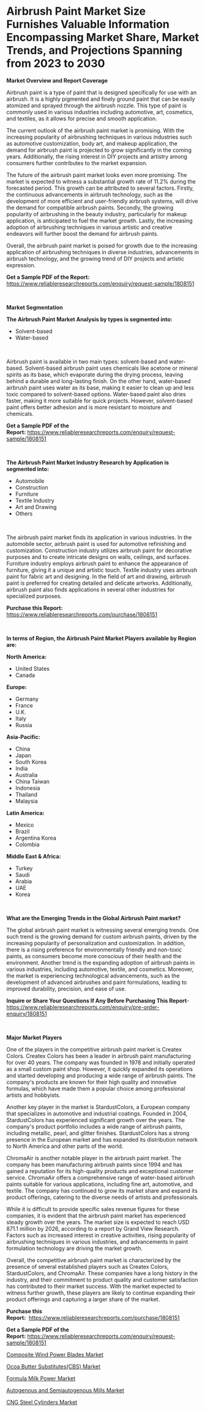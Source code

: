 <p><h1>Airbrush Paint Market Size Furnishes Valuable Information Encompassing Market Share, Market Trends, and Projections Spanning from 2023 to 2030</h1></p><p><strong>Market Overview and Report Coverage</strong></p>
<p><p>Airbrush paint is a type of paint that is designed specifically for use with an airbrush. It is a highly pigmented and finely ground paint that can be easily atomized and sprayed through the airbrush nozzle. This type of paint is commonly used in various industries including automotive, art, cosmetics, and textiles, as it allows for precise and smooth application.</p><p>The current outlook of the airbrush paint market is promising. With the increasing popularity of airbrushing techniques in various industries such as automotive customization, body art, and makeup application, the demand for airbrush paint is projected to grow significantly in the coming years. Additionally, the rising interest in DIY projects and artistry among consumers further contributes to the market expansion.</p><p>The future of the airbrush paint market looks even more promising. The market is expected to witness a substantial growth rate of 11.2% during the forecasted period. This growth can be attributed to several factors. Firstly, the continuous advancements in airbrush technology, such as the development of more efficient and user-friendly airbrush systems, will drive the demand for compatible airbrush paints. Secondly, the growing popularity of airbrushing in the beauty industry, particularly for makeup application, is anticipated to fuel the market growth. Lastly, the increasing adoption of airbrushing techniques in various artistic and creative endeavors will further boost the demand for airbrush paints.</p><p>Overall, the airbrush paint market is poised for growth due to the increasing application of airbrushing techniques in diverse industries, advancements in airbrush technology, and the growing trend of DIY projects and artistic expression.</p></p>
<p><strong>Get a Sample PDF of the Report:</strong> <a href="https://www.reliableresearchreports.com/enquiry/request-sample/1808151">https://www.reliableresearchreports.com/enquiry/request-sample/1808151</a></p>
<p>&nbsp;</p>
<p><strong>Market Segmentation</strong></p>
<p><strong>The Airbrush Paint Market Analysis by types is segmented into:</strong></p>
<p><ul><li>Solvent-based</li><li>Water-based</li></ul></p>
<p>&nbsp;</p>
<p><p>Airbrush paint is available in two main types: solvent-based and water-based. Solvent-based airbrush paint uses chemicals like acetone or mineral spirits as its base, which evaporate during the drying process, leaving behind a durable and long-lasting finish. On the other hand, water-based airbrush paint uses water as its base, making it easier to clean up and less toxic compared to solvent-based options. Water-based paint also dries faster, making it more suitable for quick projects. However, solvent-based paint offers better adhesion and is more resistant to moisture and chemicals.</p></p>
<p><strong>Get a Sample PDF of the Report:</strong>&nbsp;<a href="https://www.reliableresearchreports.com/enquiry/request-sample/1808151">https://www.reliableresearchreports.com/enquiry/request-sample/1808151</a></p>
<p>&nbsp;</p>
<p><strong>The Airbrush Paint Market Industry Research by Application is segmented into:</strong></p>
<p><ul><li>Automobile</li><li>Construction</li><li>Furniture</li><li>Textile Industry</li><li>Art and Drawing</li><li>Others</li></ul></p>
<p>&nbsp;</p>
<p><p>The airbrush paint market finds its application in various industries. In the automobile sector, airbrush paint is used for automotive refinishing and customization. Construction industry utilizes airbrush paint for decorative purposes and to create intricate designs on walls, ceilings, and surfaces. Furniture industry employs airbrush paint to enhance the appearance of furniture, giving it a unique and artistic touch. Textile industry uses airbrush paint for fabric art and designing. In the field of art and drawing, airbrush paint is preferred for creating detailed and delicate artworks. Additionally, airbrush paint also finds applications in several other industries for specialized purposes.</p></p>
<p><strong>Purchase this Report:</strong>&nbsp; <a href="https://www.reliableresearchreports.com/purchase/1808151">https://www.reliableresearchreports.com/purchase/1808151</a></p>
<p>&nbsp;</p>
<p><strong>In terms of Region, the Airbrush Paint Market Players available by Region are:</strong></p>
<p>
    <p> <strong> North America: </strong>
        <ul>
            <li>United States</li>
            <li>Canada</li>
        </ul>
        </p> 
    <p> <strong> Europe: </strong>
        <ul>
            <li>Germany</li>
            <li>France</li>
            <li>U.K.</li>
            <li>Italy</li>
            <li>Russia</li>
        </ul>
        </p> 
    <p> <strong> Asia-Pacific: </strong>
        <ul>
            <li>China</li>
            <li>Japan</li>
            <li>South Korea</li>
            <li>India</li>
            <li>Australia</li>
            <li>China Taiwan</li>
            <li>Indonesia</li>
            <li>Thailand</li>
            <li>Malaysia</li>
        </ul>
        </p> 
    <p> <strong> Latin America: </strong>
        <ul>
            <li>Mexico</li>
            <li>Brazil</li>
            <li>Argentina Korea</li>
            <li>Colombia</li>
        </ul>
        </p> 
    <p> <strong> Middle East & Africa: </strong>
        <ul>
            <li>Turkey</li>
            <li>Saudi</li>
            <li>Arabia</li>
            <li>UAE</li>
            <li>Korea</li>
        </ul>
    </p>
    </p>
<p>&nbsp;</p>
<p><strong>What are the Emerging Trends in the Global Airbrush Paint market?</strong></p>
<p><p>The global airbrush paint market is witnessing several emerging trends. One such trend is the growing demand for custom airbrush paints, driven by the increasing popularity of personalization and customization. In addition, there is a rising preference for environmentally friendly and non-toxic paints, as consumers become more conscious of their health and the environment. Another trend is the expanding adoption of airbrush paints in various industries, including automotive, textile, and cosmetics. Moreover, the market is experiencing technological advancements, such as the development of advanced airbrushes and paint formulations, leading to improved durability, precision, and ease of use.</p></p>
<p><strong>Inquire or Share Your Questions If Any Before Purchasing This Report</strong>- <a href="https://www.reliableresearchreports.com/enquiry/pre-order-enquiry/1808151">https://www.reliableresearchreports.com/enquiry/pre-order-enquiry/1808151</a></p>
<p>&nbsp;</p>
<p><strong>Major Market Players</strong></p>
<p><p>One of the players in the competitive airbrush paint market is Createx Colors. Createx Colors has been a leader in airbrush paint manufacturing for over 40 years. The company was founded in 1978 and initially operated as a small custom paint shop. However, it quickly expanded its operations and started developing and producing a wide range of airbrush paints. The company's products are known for their high quality and innovative formulas, which have made them a popular choice among professional artists and hobbyists.</p><p>Another key player in the market is StardustColors, a European company that specializes in automotive and industrial coatings. Founded in 2004, StardustColors has experienced significant growth over the years. The company's product portfolio includes a wide range of airbrush paints, including metallic, pearl, and glitter finishes. StardustColors has a strong presence in the European market and has expanded its distribution network to North America and other parts of the world.</p><p>ChromaAir is another notable player in the airbrush paint market. The company has been manufacturing airbrush paints since 1994 and has gained a reputation for its high-quality products and exceptional customer service. ChromaAir offers a comprehensive range of water-based airbrush paints suitable for various applications, including fine art, automotive, and textile. The company has continued to grow its market share and expand its product offerings, catering to the diverse needs of artists and professionals.</p><p>While it is difficult to provide specific sales revenue figures for these companies, it is evident that the airbrush paint market has experienced steady growth over the years. The market size is expected to reach USD 871.1 million by 2026, according to a report by Grand View Research. Factors such as increased interest in creative activities, rising popularity of airbrushing techniques in various industries, and advancements in paint formulation technology are driving the market growth.</p><p>Overall, the competitive airbrush paint market is characterized by the presence of several established players such as Createx Colors, StardustColors, and ChromaAir. These companies have a long history in the industry, and their commitment to product quality and customer satisfaction has contributed to their market success. With the market expected to witness further growth, these players are likely to continue expanding their product offerings and capturing a larger share of the market.</p></p>
<p><strong>Purchase this Report:</strong>&nbsp;&nbsp;<a href="https://www.reliableresearchreports.com/purchase/1808151">https://www.reliableresearchreports.com/purchase/1808151</a></p>
<p></p>
<p><strong>Get a Sample PDF of the Report:</strong>&nbsp;<a href="https://www.reliableresearchreports.com/enquiry/request-sample/1808151">https://www.reliableresearchreports.com/enquiry/request-sample/1808151</a></p>
<p><p><a href="https://medium.com/@reyeshowell655/composite-wind-power-blades-market-outlook-industry-overview-and-forecast-2023-to-2030-1e6843ca0a62">Composite Wind Power Blades Market</a></p><p><a href="https://medium.com/@danesanford_55006/ocoa-butter-substitutes-cbs-market-analysis-and-sze-forecasted-for-period-from-2023-to-2030-3ac38547cef8">Ocoa Butter Substitutes(CBS) Market</a></p><p><a href="https://medium.com/@ollierippin/analyzing-formula-milk-power-market-global-industry-perspective-and-forecast-2023-to-2030-fa496e82e7c7">Formula Milk Power Market</a></p><p><a href="https://medium.com/@fosterfahey1016/autogenous-and-semiautogenous-mills-market-competitive-analysis-market-trends-and-forecast-to-e6d59ec9b058">Autogenous and Semiautogenous Mills Market</a></p><p><a href="https://medium.com/@jarredmertz2772/cng-steel-cylinders-market-size-and-market-trends-complete-industry-overview-2023-to-2030-84d687ad06c3">CNG Steel Cylinders Market</a></p></p>